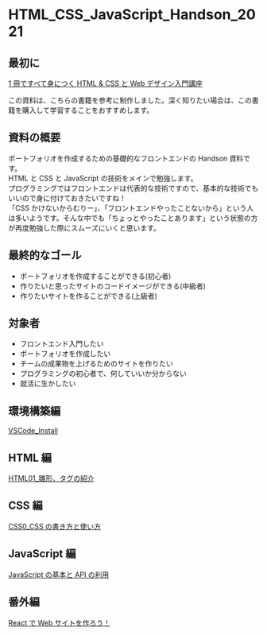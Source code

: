 # HTML_CSS_JavaScript_Handson_2021

## 最初に

[1 冊ですべて身につく HTML & CSS と Web デザイン入門講座](https://www.amazon.co.jp/dp/4797398892?tag=mybest_presses_5643-22)

この資料は、こちらの書籍を参考に制作しました。深く知りたい場合は、この書籍を購入して学習することをおすすめします。

## 資料の概要

ポートフォリオを作成するための基礎的なフロントエンドの Handson 資料です。  
HTML と CSS と JavaScript の技術をメインで勉強します。  
プログラミングではフロントエンドは代表的な技術ですので、基本的な技術でもいいので身に付けておきたいですね！  
「CSS かけないからむりー」、「フロントエンドやったことないから」という人は多いようです。そんな中でも「ちょっとやったことあります」という状態の方が再度勉強した際にスムーズにいくと思います。

## 最終的なゴール

- ポートフォリオを作成することができる(初心者)
- 作りたいと思ったサイトのコードイメージができる(中級者)
- 作りたいサイトを作ることができる(上級者)

## 対象者

- フロントエンド入門したい
- ポートフォリオを作成したい
- チームの成果物を上げるためのサイトを作りたい
- プログラミングの初心者で、何していいか分からない
- 就活に生かしたい

## 環境構築編

[VSCode_Install](https://github.com/CIST-LT-CLUB/HTML_CSS_JavaScript_Handson/blob/master/VSCode.md)

## HTML 編

[HTML01\_雛形、タグの紹介](https://github.com/CIST-LT-CLUB/HTML_CSS_JavaScript_Handson/blob/master/HTML/html1.md)  
 []()

## CSS 編

[CSS0_CSS の書き方と使い方](https://github.com/CIST-LT-CLUB/HTML_CSS_JavaScript_Handson/blob/master/CSS/css1.md)

## JavaScript 編

[JavaScript の基本と API の利用](https://github.com/CIST-LT-CLUB/HTML_CSS_JavaScript_Handson/blob/master/JavaScript/JavaScript1.md)

## 番外編

[React で Web サイトを作ろう！](https://github.com/hatsuki0111/ReactHandson/blob/master/Handson/CreateEnvironment.md)
